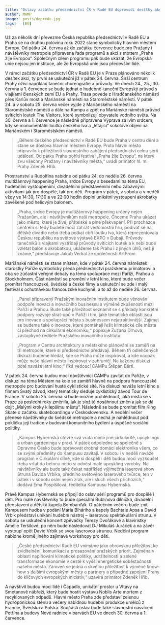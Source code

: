 ```yaml
---
title: "Oslavy začátku předsednictví ČR v Radě EU doprovodí desítky akcí po celé metropoli"
author: MHMP
image: 	posts/dopredu.jpg
tags:   [EU]
---
```


Už za několik dní převezme Česká republika předsednictví v Radě EU a Praha se na druhou polovinu roku 2022 stane symbolicky hlavním městem Evropy. Od pátku 24. června až do začátku července bude pro Pražany i návštěvníky metropole připravena řada programů a akcí s mottem „Praha žije Evropou“. Společným cílem programu pak bude ukázat, že Evropská unie nejsou jen instituce, ale že Evropská unie jsou především lidé.

V rámci začátku předsednictví ČR v Radě EU je v Praze plánováno několik desítek akcí, ty první se uskuteční již v pátek 24. června. Širší centrum Prahy oživí například taneční choreografie a průvody. Ve dnech 24., 25., 30. června a 1. července se bude jednat o hudebně-taneční Evropský průvod s vlajkami členských zemí EU a Prahy. Trasa povede z Hradčanského náměstí přes Karlův most a Mariánské náměstí na Staroměstské náměstí. V pátek 24. a v sobotu 25. června večer vyjde z Mariánského náměstí na Staroměstské náměstí a dále na Kampu a zpět na Mariánské náměstí průvod svítících loutek The Visitors, které symbolizují obyvatele vodního světa. Na 30. června a 1. července je následně připravena Výprava za lvím srdcem, kdy se monumentální loutka českého lva a „létající“ sokolové objeví na Mariánském i Staroměstském náměstí.

> „Během českého předsednictví v Radě EU bude Praha v centru dění a stane se doslova hlavním městem Evropy. Proto hlavní město připravilo k příležitosti slavnostního zahájení předsednictví celou sérii událostí. Od pátku Prahu pohltí festival „Praha žije Evropu“, na který zvu všechny Pražany i návštěvníky města,“ uvádí primátor hl. m. Prahy Zdeněk Hřib.

Prostranství u Rudolfina nabídne od pátku 24. do neděle 26. června multižánrový happening Praha, srdce Evropy s besedami na téma EU, hudebními vystoupeními, divadelními představeními nebo zábavnými aktivitami jak pro dospělé, tak pro děti. Program v pátek, v sobotu a v neděli vždy ve 14:30, 17:30 a ve 22:00 hodin doplní unikátní vystoupení akrobatky zavěšené pod heliovým balonem.

> „Praha, srdce Evropy je multižánrový happening určený nejen Pražanům, ale i návštěvníkům naší metropole. Chceme Prahu ukázat jako město, které je živé, přátelské a plné překvapení. Při procházce centrem si tedy budete moci zahrát vědomostní hru, podívat se na dětské divadlo nebo třeba potkat obří loutku lva, která reprezentovala Českou republiku na světové výstavě EXPO v Dubaji. Průvody tanečníků s vlajkami vystřídají průvody svítících loutek a k nebi bude vzlétat balón s akrobatkou, ukážeme tak Prahu i z jiných úhlů, než ji známe,“ představuje Jakub Vedral ze společnosti ArtProm.

Mariánské náměstí se stane místem, kde v pátek 24. června náměstek starostky Paříže symbolicky předá předsednictví pražskému primátorovi a oba se zúčastní veřejné debaty na téma spolupráce mezi Paříží, Prahou a Stockholmem. Část náměstí se promění v letní kino, které bude večer promítat francouzské, švédské a české filmy a uskuteční se zde i malý festival s ochutnávkou francouzské kuchyně, a to až do neděle 26. června.

> „Panel připravený Pražským inovačním institutem bude věnován podpoře inovací a inovačního businessu a výměně zkušeností mezi Paříží a Prahou. Bude také příležitost seznámit se s příklady konkrétní podpory rozvoje strat-upů v Paříži i tím, jaké tematické oblasti jsou pro inovace a spolupráci města s businessem nejatraktivnější. Zajímat se budeme také o inovace, které pomáhají řešit klimatické cíle města či přechod na cirkulární ekonomiku,“ popisuje Zuzana Drhová, zástupkyně ředitele Pražského inovačního institutu.

> „Program v Centru architektury a městského plánování se zaměří na tři metropole, které si předsednictví předávají. Během tří odlehčených diskuzí budeme hledat, kde se Praha může inspirovat, a kde naopak může naše hlavní město inspirovat v zahraničí. Na každou diskuzi poté naváže letní kino,“ říká vedoucí CAMPu Štěpán Bärtl.

V pátek 24. června budou moci návštěvníci CAMPu zavítat do Paříže, v diskuzi na téma Městem na kole se zaměří hlavně na podporu francouzské metropole pro budování husté cyklistické sítě. Na diskuzi naváže letní kino s filmem Svatý závod, který tematicky sleduje cyklistický závod Tour de France. V sobotu 25. června si bude možné prohlédnout, jaká místa se v Praze za poslední roky změnila, jak je složité dosáhnout změn a jak se dá dojít „Malými kroky k lepšímu městu“. Následně se bude promítat film King Skate o začátku skateboardingu v Československu. A nedělní večer přenese návštěvníky do švédské metropole a nechá je nahlédnout pod pokličku její tradice v budování komunitního bydlení a úspěšné sociální politiky.

> „Kampus Hybernská otevře svá vrata mimo jiné cirkularitě, upcyklingu a urban gardeningu v praxi. V pátek odpoledne se společně s Opravme Česko bude opravovat drobná domácí elektronika všem, co se svými předměty do Kampusu zavítají. V sobotu i v neděli naváže program v Cirkulární dílně, kde si dospělí i děti budou moci vyzkoušet třeba vrtat do betonu nebo si odnést malé upcykling výrobky. Na návštěvníky ale bude také čekat například výjimečná laserová show Struna Davida Vrbíka, předního světového laserového tvůrce, ten v pátek i v sobotu oslní nejen zrak, ale i sluch všech příchozích,“ dodává Ema Pospíšilová, ředitelka Kampusu Hybernská.

Právě Kampus Hybernská se připojí do oslav sérií programů pro dospělé i děti. Pro malé návštěvníky to bude speciální Bublinová dílnička, divadelní představení a dětská kapela Bombarďák. O pátečním večeru bude znít Kampusem hudba v podání Mária Biháriho a kapely Bachtale Apsa a David Vrbík představí unikání hudební nástroj – laserovou spektakulární strunu. V sobotu se uskuteční koncert zpěvačky Terezy Dvořákové a klavíristky Amélie Teršilové, po něm bude následovat DJ Mikuláš Juráček a na závěr vystoupí opět David Vrbík se svou laserovou strunou. Nedělní program nabídne kromě jiného zajímavé workshopy pro děti.

> „České předsednictví Radě EU vnímáme jako obrovskou příležitost ke zviditelnění, komunikaci a prosazování pražských priorit. Zejména v oblasti naplňování klimatické politiky, udržitelnosti a zelené transformace ekonomie v cestě k vyšší energetické soběstačnosti našeho města. Zároveň se jedná o skvělou příležitost k výměně know-how s dalšími evropskými městy a partnery a případné zapojení Prahy do klíčových evropských iniciativ,“ uzavírá primátor Zdeněk Hřib. 

A navštívit budou moci lidé i Čapadlo, unikátní prostor u Vltavy na Smetanově nábřeží, který bude hostit výstavu Noblis Arte mortem z recyklovaných odpadů. Hlavní město Praha zde představí zelenou hydroponickou stěnu a večery nabídnou hudební produkce umělců z Francie, Švédska a Polska. Součástí oslav bude také slavnostní nasvícení Petřína a budovy Nové radnice v barvách EU ve dnech 30. června a 1. července.
